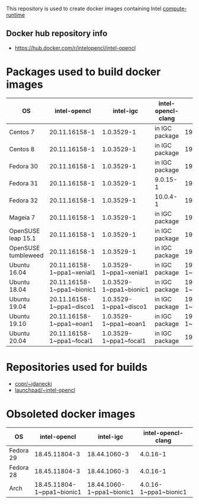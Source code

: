 This repository is used to create docker images containing Intel [compute-runtime](https://github.com/intel/compute-runtime)

## Docker hub repository info

* https://hub.docker.com/r/intelopencl/intel-opencl

# Packages used to build docker images

OS | intel-opencl | intel-igc | intel-opencl-clang | gmmlib
-- | ------------ | ----------| ------------------ | ------ |
Centos 7     | 20.11.16158-1 | 1.0.3529-1 | in IGC package | 19.4.1-1 |
Centos 8     | 20.11.16158-1 | 1.0.3529-1 | in IGC package | 19.4.1-1 |
Fedora 30    | 20.11.16158-1 | 1.0.3529-1 | in IGC package | 19.4.1-1 |
Fedora 31    | 20.11.16158-1 | 1.0.3529-1 | 9.0.15-1       | 19.4.1-1 |
Fedora 32    | 20.11.16158-1 | 1.0.3529-1 | 10.0.4-1       | 19.4.1-1 |
Mageia 7     | 20.11.16158-1 | 1.0.3529-1 | in IGC package | 19.4.1-1 |
OpenSUSE leap 15.1  | 20.11.16158-1 | 1.0.3529-1 | in IGC package | 19.4.1-1 |
OpenSUSE tumbleweed | 20.11.16158-1 | 1.0.3529-1 | in IGC package | 19.4.1-1 |
Ubuntu 16.04 | 20.11.16158-1\~ppa1\~xenial1 | 1.0.3529-1\~ppa1\~xenial1 | in IGC package | 19.4.1-1\~ppa1\~xenial1 |
Ubuntu 18.04 | 20.11.16158-1\~ppa1\~bionic1 | 1.0.3529-1\~ppa1\~bionic1 | in IGC package | 19.4.1-1\~ppa1\~bionic1 |
Ubuntu 19.04 | 20.11.16158-1\~ppa1\~disco1  | 1.0.3529-1\~ppa1\~disco1  | in IGC package | 19.4.1-1\~ppa1\~disco1  |
Ubuntu 19.10 | 20.11.16158-1\~ppa1\~eoan1   | 1.0.3529-1\~ppa1\~eoan1   | in IGC package | 19.4.1-1\~ppa1\~eoan1   |
Ubuntu 20.04 | 20.11.16158-1\~ppa1\~focal1  | 1.0.3529-1\~ppa1\~focal1  | in IGC package | 19.4.1+ds1-1            |

# Repositories used for builds

* [copr/\~jdanecki](https://copr.fedorainfracloud.org/coprs/jdanecki/intel-opencl)
* [launchpad/\~intel-opencl](https://launchpad.net/~intel-opencl/+archive/ubuntu/intel-opencl)

# Obsoleted docker images

OS | intel-opencl | intel-igc | intel-opencl-clang | gmmlib
-- | ------------ | ----------| ------------------ | ------ |
Fedora 29 | 18.45.11804-3 | 18.44.1060-3 | 4.0.16-1 | 18.4.348-3 |
Fedora 28 | 18.45.11804-3 | 18.44.1060-3 | 4.0.16-1 | 18.4.348-3 |
Arch | 18.45.11804-1\~ppa1\~bionic1 | 18.44.1060-1\~ppa1\~bionic1 | 4.0.16-1\~ppa1\~bionic1 | 18.4.348-1\~ppa1\~bionic1 |
